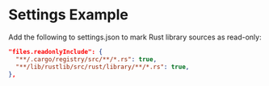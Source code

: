 # Settings Example

Add the following to settings.json to mark Rust library sources as read-only:

```json
"files.readonlyInclude": {
  "**/.cargo/registry/src/**/*.rs": true,
  "**/lib/rustlib/src/rust/library/**/*.rs": true,
},
```
